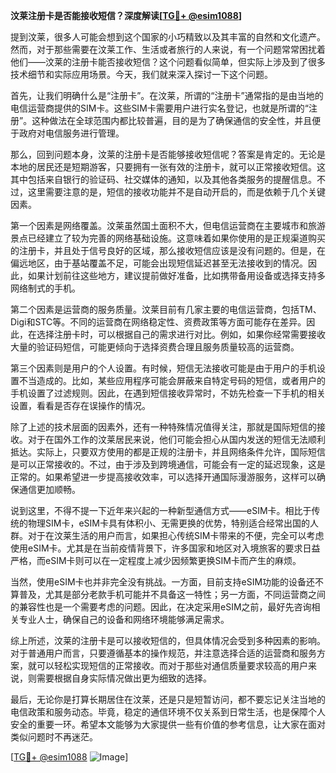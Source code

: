 **汶莱注册卡是否能接收短信？深度解读[[TG💪+ @esim1088](https://t.me/s/esim1088)]**

提到汶莱，很多人可能会想到这个国家的小巧精致以及其丰富的自然和文化遗产。然而，对于那些需要在汶莱工作、生活或者旅行的人来说，有一个问题常常困扰着他们——汶莱的注册卡能否接收短信？这个问题看似简单，但实际上涉及到了很多技术细节和实际应用场景。今天，我们就来深入探讨一下这个问题。

首先，让我们明确什么是“注册卡”。在汶莱，所谓的“注册卡”通常指的是由当地的电信运营商提供的SIM卡。这些SIM卡需要用户进行实名登记，也就是所谓的“注册”。这种做法在全球范围内都比较普遍，目的是为了确保通信的安全性，并且便于政府对电信服务进行管理。

那么，回到问题本身，汶莱的注册卡是否能够接收短信呢？答案是肯定的。无论是本地的居民还是短期游客，只要拥有一张有效的注册卡，就可以正常接收短信。这其中包括来自银行的验证码、社交媒体的通知，以及其他各类服务的提醒信息。不过，这里需要注意的是，短信的接收功能并不是自动开启的，而是依赖于几个关键因素。

第一个因素是网络覆盖。汶莱虽然国土面积不大，但电信运营商在主要城市和旅游景点已经建立了较为完善的网络基础设施。这意味着如果你使用的是正规渠道购买的注册卡，并且处于信号良好的区域，那么接收短信应该是没有问题的。但是，在偏远地区，由于基站覆盖不足，可能会出现短信延迟甚至无法接收到的情况。因此，如果计划前往这些地方，建议提前做好准备，比如携带备用设备或选择支持多网络制式的手机。

第二个因素是运营商的服务质量。汶莱目前有几家主要的电信运营商，包括TM、Digi和STC等。不同的运营商在网络稳定性、资费政策等方面可能存在差异。因此，在选择注册卡时，可以根据自己的需求进行对比。例如，如果你经常需要接收大量的验证码短信，可能更倾向于选择资费合理且服务质量较高的运营商。

第三个因素则是用户的个人设置。有时候，短信无法接收可能是由于用户的手机设置不当造成的。比如，某些应用程序可能会屏蔽来自特定号码的短信，或者用户的手机设置了过滤规则。因此，在遇到短信接收异常时，不妨先检查一下手机的相关设置，看看是否存在误操作的情况。

除了上述的技术层面的因素外，还有一种特殊情况值得关注，那就是国际短信的接收。对于在国外工作的汶莱居民来说，他们可能会担心从国内发送的短信无法顺利抵达。实际上，只要双方使用的都是正规的注册卡，并且网络条件允许，国际短信是可以正常接收的。不过，由于涉及到跨境通信，可能会有一定的延迟现象，这是正常的。如果希望进一步提高接收效率，可以选择开通国际漫游服务，这样可以确保通信更加顺畅。

说到这里，不得不提一下近年来兴起的一种新型通信方式——eSIM卡。相比于传统的物理SIM卡，eSIM卡具有体积小、无需更换的优势，特别适合经常出国的人群。对于在汶莱生活的用户而言，如果担心传统SIM卡带来的不便，完全可以考虑使用eSIM卡。尤其是在当前疫情背景下，许多国家和地区对入境旅客的要求日益严格，而eSIM卡则可以在一定程度上减少因频繁更换SIM卡而产生的麻烦。

当然，使用eSIM卡也并非完全没有挑战。一方面，目前支持eSIM功能的设备还不算普及，尤其是部分老款手机可能并不具备这一特性；另一方面，不同运营商之间的兼容性也是一个需要考虑的问题。因此，在决定采用eSIM之前，最好先咨询相关专业人士，确保自己的设备和网络环境能够满足需求。

综上所述，汶莱的注册卡是可以接收短信的，但具体情况会受到多种因素的影响。对于普通用户而言，只要遵循基本的操作规范，并注意选择合适的运营商和服务方案，就可以轻松实现短信的正常接收。而对于那些对通信质量要求较高的用户来说，则需要根据自身实际情况做出更为细致的选择。

最后，无论你是打算长期居住在汶莱，还是只是短暂访问，都不要忘记关注当地的电信政策和服务动态。毕竟，稳定的通信环境不仅关系到日常生活，也是保障个人安全的重要一环。希望本文能够为大家提供一些有价值的参考信息，让大家在面对类似问题时不再迷茫。

[[TG💪+ @esim1088](https://t.me/s/esim1088) ![Image](https://i.postimg.cc/4NQfJmqS/Snipaste-2025-05-13-00-14-12.png)]